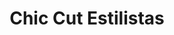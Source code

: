---
title: "Chic Cut Estilistas"
url: /las-rozas-de-madrid/chic-cut-estilistas/
shop: peluquería
---